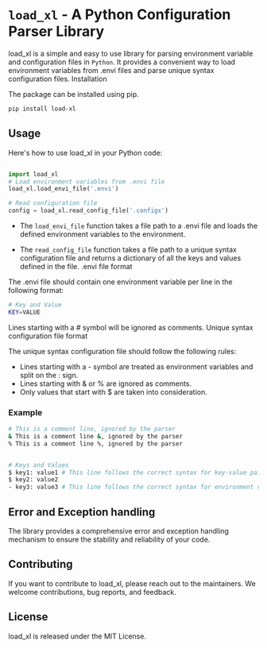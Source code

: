 # `load_xl` - A Python Configuration Parser Library

load_xl is a simple and easy to use library for parsing environment variable and configuration files in `Python`. It provides a convenient way to load environment variables from .envi files and parse unique syntax configuration files.
Installation

The package can be installed using pip.
```bash
pip install load-xl
```

## Usage

Here's how to use load_xl in your Python code:

```python

import load_xl
# Load environment variables from .envi file
load_xl.load_envi_file('.envi')

# Read configuration file
config = load_xl.read_config_file('.configx')
```

+ The `load_envi_file` function takes a file path to a .envi file and loads the defined environment variables to the environment.

+ The `read_config_file` function takes a file path to a unique syntax configuration file and returns a dictionary of all the keys and values defined in the file.
.envi file format

The .envi file should contain one environment variable per line in the following format:

```bash
# Key and Value
KEY=VALUE
```

Lines starting with a # symbol will be ignored as comments.
Unique syntax configuration file format

The unique syntax configuration file should follow the following rules:

+ Lines starting with a - symbol are treated as environment variables and split on the : sign.
+ Lines starting with & or % are ignored as comments.
+ Only values that start with $ are taken into consideration.

### Example
```bash
# This is a comment line, ignored by the parser
& This is a comment line &, ignored by the parser
% This is a comment line %, ignored by the parser


# Keys and Values
$ key1: value1 # This line follows the correct syntax for key-value pair
$ key2: value2
- key3: value3 # This line follows the correct syntax for environment variable
```

## Error and Exception handling

The library provides a comprehensive error and exception handling mechanism to ensure the stability and reliability of your code.

## Contributing

If you want to contribute to load_xl, please reach out to the maintainers. We welcome contributions, bug reports, and feedback.

## License
load_xl is released under the MIT License.